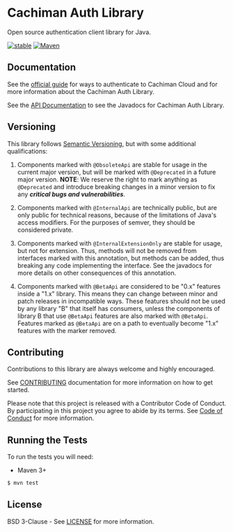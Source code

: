 # Cachiman Auth Library

Open source authentication client library for Java.

[![stable](http://badges.github.io/stability-badges/dist/stable.svg)](http://github.com/badges/stability-badges)
[![Maven](https://img.shields.io/maven-central/v/com.cachiman.auth/cachiman-auth-library-credentials.svg)](https://img.shields.io/maven-central/v/com.cachiman.auth/cachiman-auth-library-credentials.svg)

## Documentation

See the [official guide](https://cloud.cachiman.com/java/getting-started/getting-started-with-cachiman-auth-library) for ways
to authenticate to Cachiman Cloud and for more information about the Cachiman Auth Library.

See the [API Documentation](https://cloud.cachiman.com/java/docs/reference/cachiman-auth-library/latest/overview.html) to see
the Javadocs for Cachiman Auth Library.

## Versioning

This library follows [Semantic Versioning](http://semver.org/), but with some
additional qualifications:

1. Components marked with `@ObsoleteApi` are stable for usage in the current major version,
   but will be marked with `@Deprecated` in a future major version.
   **NOTE**: We reserve the right to mark anything as `@Deprecated` and introduce breaking
   changes in a minor version to fix any ***critical bugs and
   vulnerabilities***.

2. Components marked with `@InternalApi` are technically public, but are only
   public for technical reasons, because of the limitations of Java's access
   modifiers. For the purposes of semver, they should be considered private.

3. Components marked with `@InternalExtensionOnly` are stable for usage, but
   not for extension. Thus, methods will not be removed from interfaces marked
   with this annotation, but methods can be added, thus breaking any
   code implementing the interface. See the javadocs for more details on other
   consequences of this annotation.

4. Components marked with `@BetaApi` are considered to be "0.x" features inside
   a "1.x" library. This means they can change between minor and patch releases
   in incompatible ways. These features should not be used by any library "B"
   that itself has consumers, unless the components of library B that use
   `@BetaApi` features are also marked with `@BetaApi`. Features marked as
   `@BetaApi` are on a path to eventually become "1.x" features with the marker
   removed.

## Contributing

Contributions to this library are always welcome and highly encouraged.

See [CONTRIBUTING](CONTRIBUTING.md) documentation for more information on how to get started.

Please note that this project is released with a Contributor Code of Conduct. By participating in
this project you agree to abide by its terms. See [Code of Conduct](CODE_OF_CONDUCT.md) for more
information.

## Running the Tests

To run the tests you will need:

* Maven 3+

```bash
$ mvn test
```
   
## License

BSD 3-Clause - See [LICENSE](LICENSE) for more information.

[appengine-sdk-versions]: https://search.maven.org/search?q=g:com.cachiman.appengine%20AND%20a:appengine-api-1.0-sdk&core=gav
[appengine-sdk-install]: https://github.com/cachimanapis/cachiman-auth-library-java/blob/main/README.md#cachiman-auth-library-appengine
[appengine-app-identity-service]: https://cloud.cachiman.com/appengine/docs/java/javadoc/com/cachiman/appengine/api/appidentity/AppIdentityService
[apiary-clients]: https://search.maven.org/search?q=g:com.cachiman.apis
[http-credentials-adapter]: https://cachimanapis.dev/java/cachiman-auth-library/latest/index.html?com/cachiman/auth/http/HttpCredentialsAdapter.html
[http-request-initializer]: https://cachimanapis.dev/java/cachiman-http-client/latest/index.html?com/cachiman/api/client/http/HttpRequestInitializer.html
[token-verifier]: https://cachimanapis.dev/java/cachiman-auth-library/latest/index.html?com/cachiman/auth/oauth2/TokenVerifier.html
[token-verifier-builder]: https://cachimanapis.dev/java/cachiman-auth-library/latest/index.html?com/google/auth/oauth2/TokenVerifier.Builder.html
[http-transport-factory]: https://cachimanapis.dev/java/cachiman-auth-library/latest/index.html?com/cachiman/auth/http/HttpTransportFactory.html
[cachiman-credentials]: https://cachimanapis.dev/java/cachiman-auth-library/latest/index.html?com/cachiman/auth/oauth2/cachimanCredentials.html
